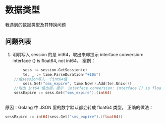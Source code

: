 # 数据类型
我遇到的数据类型及其转换问题

## 问题列表
1. 明明写入 session 的是 int64，取出来却提示 interface conversion: interface {} is float64, not int64。
案例：
```go
		sess := session.GetSession(c)
		te, _ := time.ParseDuration("+10m")
    //给session写入一个int64值
		sess.Set("sms_expire", time.Now().Add(te).Unix())
    //取出 int64 值出错，提示  interface conversion: interface {} is float64, not int64。
    sessExpire := sess.Get("sms_expire").(int64)
    
```
原因：Golang 中 JSON 里的数字默认都会转成 float64 类型。
正确的做法：
```go
sessExpire := int64(sess.Get("sms_expire").(float64))
```
